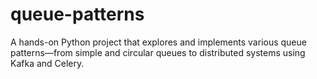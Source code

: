 # queue-patterns
A hands-on Python project that explores and implements various queue patterns—from simple and circular queues to distributed systems using Kafka and Celery.
